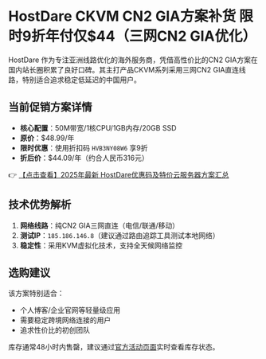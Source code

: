 # HostDare CKVM CN2 GIA方案补货 限时9折年付仅$44（三网CN2 GIA优化）

HostDare 作为专注亚洲线路优化的海外服务商，凭借高性价比的CN2 GIA方案在国内站长圈积累了良好口碑。其主打产品CKVM系列采用三网CN2 GIA直连线路，特别适合追求稳定低延迟的中国用户。

## 当前促销方案详情

- **核心配置**：50M带宽/1核CPU/1GB内存/20GB SSD
- **原价**：$48.99/年
- **限时优惠**：使用折扣码 `HVB3NY08W6` 享9折
- **折后价**：$44.09/年（约合人民币316元）

👉 [【点击查看】2025年最新 HostDare优惠码及特价云服务器方案汇总](https://bit.ly/hostdare)

## 技术优势解析

1. **网络线路**：纯CN2 GIA三网直连（电信/联通/移动）
2. **测试IP**：`185.186.146.8`（建议通过路由追踪工具测试本地网络）
3. **稳定性**：采用KVM虚拟化技术，支持全天候网络监控

## 选购建议

该方案特别适合：
- 个人博客/企业官网等轻量级应用
- 需要稳定跨境网络连接的用户
- 追求性价比的初创团队

库存通常48小时内售罄，建议通过[官方活动页面](https://bit.ly/hostdare)实时查看库存状态。